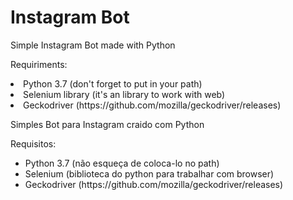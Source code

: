 # Instagram Bot
Simple Instagram Bot made with Python

Requiriments:
<br>
<li>Python 3.7 (don't forget to put in your path)</code></li>
<li>Selenium library (it's an library to work with web)</code></li>
<li>Geckodriver (https://github.com/mozilla/geckodriver/releases)</code></li>


Simples Bot para Instagram craido com Python

Requisitos:
<ul>
<li>Python 3.7 (não esqueça de coloca-lo no path)</code></li>
<li>Selenium (biblioteca do python para trabalhar com browser)</code></li>
<li>Geckodriver (https://github.com/mozilla/geckodriver/releases)</code></li>

